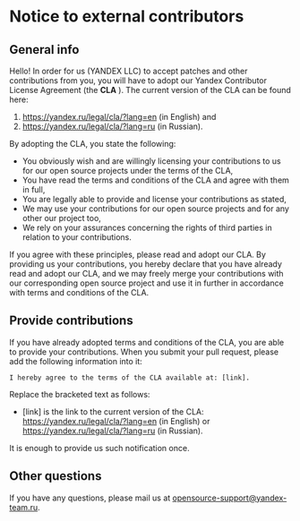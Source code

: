 # Notice to external contributors

## General info

Hello! In order for us (YANDEX LLC) to accept patches and other contributions from you, you will have to adopt our Yandex Contributor License Agreement (the **CLA** ). The current version of the CLA can be found here:

1. https://yandex.ru/legal/cla/?lang=en (in English) and
2. https://yandex.ru/legal/cla/?lang=ru (in Russian).

By adopting the CLA, you state the following:

-   You obviously wish and are willingly licensing your contributions to us for our open source projects under the terms of the CLA,
-   You have read the terms and conditions of the CLA and agree with them in full,
-   You are legally able to provide and license your contributions as stated,
-   We may use your contributions for our open source projects and for any other our project too,
-   We rely on your assurances concerning the rights of third parties in relation to your contributions.

If you agree with these principles, please read and adopt our CLA. By providing us your contributions, you hereby declare that you have already read and adopt our CLA, and we may freely merge your contributions with our corresponding open source project and use it in further in accordance with terms and conditions of the CLA.

## Provide contributions

If you have already adopted terms and conditions of the CLA, you are able to provide your contributions. When you submit your pull request, please add the following information into it:

```
I hereby agree to the terms of the CLA available at: [link].
```

Replace the bracketed text as follows:

-   [link] is the link to the current version of the CLA: https://yandex.ru/legal/cla/?lang=en (in English) or https://yandex.ru/legal/cla/?lang=ru (in Russian).

It is enough to provide us such notification once.

## Other questions

If you have any questions, please mail us at opensource-support@yandex-team.ru.